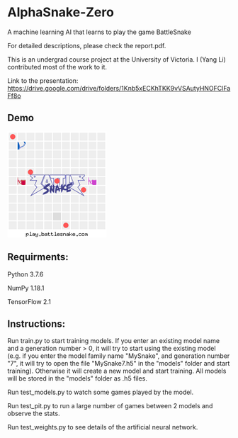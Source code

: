 # AlphaSnake-Zero
A machine learning AI that learns to play the game BattleSnake

For detailed descriptions, please check the report.pdf.

This is an undergrad course project at the University of Victoria. I (Yang Li) contributed most of the work to it.

Link to the presentation: https://drive.google.com/drive/folders/1Knb5xECKhTKK9vVSAutyHNOFClFaFf8o

## Demo
![demo](./demo.gif)

## Requirments:
Python 3.7.6

NumPy 1.18.1

TensorFlow 2.1

## Instructions:
Run train.py to start training models. If you enter an existing model name and a generation number > 0, it will try to start using the existing model (e.g. if you enter the model family name "MySnake", and generation number "7", it will try to open the file "MySnake7.h5" in the "models" folder and start training). Otherwise it will create a new model and start training. All models will be stored in the "models" folder as .h5 files.

Run test_models.py to watch some games played by the model.

Run test_pit.py to run a large number of games between 2 models and observe the stats.

Run test_weights.py to see details of the artificial neural network.
